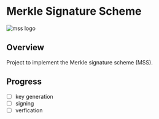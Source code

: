 # Merkle Signature Scheme  
![mss logo](https://img.shields.io/badge/mss-v0.1-blue.svg) 

## Overview  
Project to implement the Merkle signature scheme (MSS).  

## Progress  
+ [ ] key generation  
+ [ ] signing  
+ [ ] verfication
